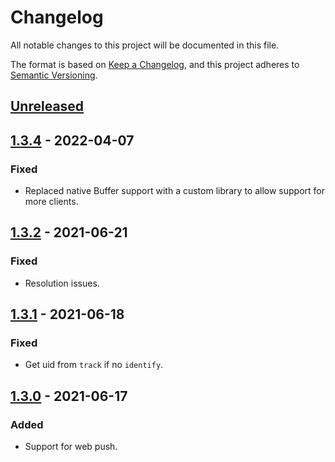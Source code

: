 # Changelog
All notable changes to this project will be documented in this file.

The format is based on [Keep a Changelog](https://keepachangelog.com/en/1.0.0/),
and this project adheres to [Semantic Versioning](https://semver.org/spec/v2.0.0.html).

## [Unreleased]

## [1.3.4] - 2022-04-07
### Fixed
- Replaced native Buffer support with a custom library to allow support for more clients.

## [1.3.2] - 2021-06-21
### Fixed
- Resolution issues.

## [1.3.1] - 2021-06-18
### Fixed
- Get uid from `track` if no `identify`.

## [1.3.0] - 2021-06-17
### Added
- Support for web push.

[Unreleased]: https://github.com/engage-so/engage-js/compare/v1.3.4...HEAD
[1.3.4]: https://github.com/engage-so/engage-js/releases/tag/v1.3.4
[1.3.2]: https://github.com/engage-so/engage-js/releases/tag/v1.3.2
[1.3.1]: https://github.com/engage-so/engage-js/releases/tag/v1.3.1
[1.3.0]: https://github.com/engage-so/engage-js/releases/tag/v1.3.0